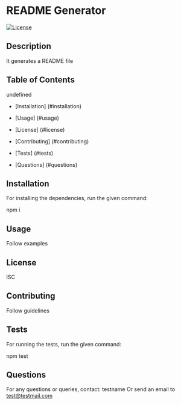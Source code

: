 
# README Generator

[![License](https://img.shields.io/badge/license-ISC-blue.svg)](https://github.com/testname/README-Generator)


## Description

It generates a README file


## Table of Contents

undefined

* [Installation] (#installation)

* [Usage] (#usage)

* [License] (#license)

* [Contributing] (#contributing)

* [Tests] (#tests)

* [Questions] (#questions)


## Installation

For installing the dependencies, run the given command:

npm i


## Usage

Follow examples


## License

ISC


## Contributing

Follow guidelines


## Tests

For running the tests, run the given command:

npm test


## Questions

For any questions or queries, contact: testname
Or send an email to test@testmail.com

